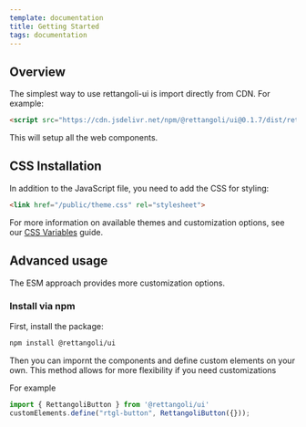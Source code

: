 ```yaml
---
template: documentation
title: Getting Started
tags: documentation
---
```



## Overview

The simplest way to use rettangoli-ui is import directly from CDN. For example:

```html
<script src="https://cdn.jsdelivr.net/npm/@rettangoli/ui@0.1.7/dist/rettangoli-iife-ui.min.js"></script>
```

This will setup all the web components.

## CSS Installation

In addition to the JavaScript file, you need to add the CSS for styling:

```html
<link href="/public/theme.css" rel="stylesheet">
```

For more information on available themes and customization options, see our [CSS Variables](/docs/introduction/css-variables) guide.

## Advanced usage

The ESM approach provides more customization options.

### Install via npm

First, install the package:

```bash
npm install @rettangoli/ui
```

Then you can impornt the components and define custom elements on your own.
This method allows for more flexibility if you need customizations

For example

```js
import { RettangoliButton } from '@rettangoli/ui'
customElements.define("rtgl-button", RettangoliButton({}));
```

